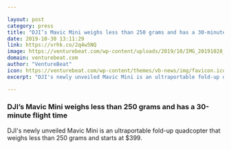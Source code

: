 ```yaml
---

layout: post
category: press
title: "DJI’s Mavic Mini weighs less than 250 grams and has a 30-minute flight time"
date: 2019-10-30 13:11:29
link: https://vrhk.co/2q4w5NQ
image: https://venturebeat.com/wp-content/uploads/2019/10/IMG_20191028_125030-e1572332094692.jpg?w=1200&strip=all
domain: venturebeat.com
author: "VentureBeat"
icon: https://venturebeat.com/wp-content/themes/vb-news/img/favicon.ico
excerpt: "DJI's newly unveiled Mavic Mini is an ultraportable fold-up quadcopter that weighs less than 250 grams and starts at $399."

---
```


### DJI’s Mavic Mini weighs less than 250 grams and has a 30-minute flight time

DJI's newly unveiled Mavic Mini is an ultraportable fold-up quadcopter that weighs less than 250 grams and starts at $399.